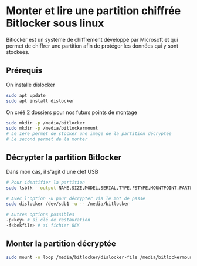 # Monter et lire une partition chiffrée Bitlocker sous linux



Bitlocker est un système de chiffrement développé par Microsoft et qui permet de chiffrer une partition afin de protéger les données qui y sont stockées.



## Prérequis

On installe dislocker

```bash
sudo apt update
sudo apt install dislocker
```

On créé 2 dossiers pour nos futurs points de montage

```bash
sudo mkdir -p /media/bitlocker
sudo mkdir -p /media/bitlockermount
# Le 1ère permet de stocker une image de la partition décryptée
# Le second permet de la monter
```



## Décrypter la partition Bitlocker

Dans mon cas, il s'agit d'une clef USB 

```bash
# Pour identifier la partition
sudo lsblk --output NAME,SIZE,MODEL,SERIAL,TYPE,FSTYPE,MOUNTPOINT,PARTLABEL,UUID

# Avec l'option -u pour décrypter via le mot de passe
sudo dislocker /dev/sdb1 -u -- /media/bitlocker

# Autres options possibles
-p<key> # si clé de restauration
-f<bekfile> # si fichier BEK
```



## Monter la partition décryptée

```bash
sudo mount -o loop /media/bitlocker/dislocker-file /media/bitlockermount
```

